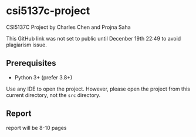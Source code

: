 # csi5137c-project

CSI5137C Project by Charles Chen and Projna Saha

This GitHub link was not set to public until Decenber 19th 22:49 to avoid plagiarism issue.

## Prerequisites

- Python 3+ (prefer 3.8+)

Use any IDE to open the project. However, please open the project from this current directory, not the `src` directory.

## Report

report will be 8-10 pages
